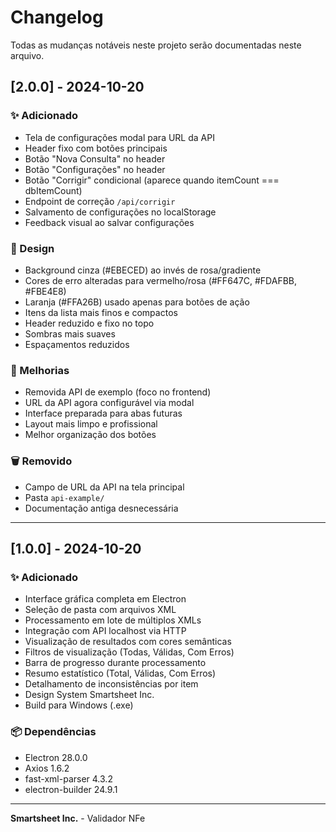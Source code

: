 # Changelog

Todas as mudanças notáveis neste projeto serão documentadas neste arquivo.

## [2.0.0] - 2024-10-20

### ✨ Adicionado
- Tela de configurações modal para URL da API
- Header fixo com botões principais
- Botão "Nova Consulta" no header
- Botão "Configurações" no header
- Botão "Corrigir" condicional (aparece quando itemCount === dbItemCount)
- Endpoint de correção `/api/corrigir`
- Salvamento de configurações no localStorage
- Feedback visual ao salvar configurações

### 🎨 Design
- Background cinza (#EBECED) ao invés de rosa/gradiente
- Cores de erro alteradas para vermelho/rosa (#FF647C, #FDAFBB, #FBE4E8)
- Laranja (#FFA26B) usado apenas para botões de ação
- Itens da lista mais finos e compactos
- Header reduzido e fixo no topo
- Sombras mais suaves
- Espaçamentos reduzidos

### 🔧 Melhorias
- Removida API de exemplo (foco no frontend)
- URL da API agora configurável via modal
- Interface preparada para abas futuras
- Layout mais limpo e profissional
- Melhor organização dos botões

### 🗑️ Removido
- Campo de URL da API na tela principal
- Pasta `api-example/`
- Documentação antiga desnecessária

---

## [1.0.0] - 2024-10-20

### ✨ Adicionado
- Interface gráfica completa em Electron
- Seleção de pasta com arquivos XML
- Processamento em lote de múltiplos XMLs
- Integração com API localhost via HTTP
- Visualização de resultados com cores semânticas
- Filtros de visualização (Todas, Válidas, Com Erros)
- Barra de progresso durante processamento
- Resumo estatístico (Total, Válidas, Com Erros)
- Detalhamento de inconsistências por item
- Design System Smartsheet Inc.
- Build para Windows (.exe)

### 📦 Dependências
- Electron 28.0.0
- Axios 1.6.2
- fast-xml-parser 4.3.2
- electron-builder 24.9.1

---

**Smartsheet Inc.** - Validador NFe

